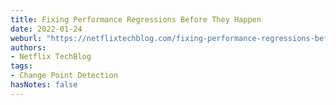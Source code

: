 ```yaml
---
title: Fixing Performance Regressions Before They Happen
date: 2022-01-24
weburl: "https://netflixtechblog.com/fixing-performance-regressions-before-they-happen-eab2602b86fe"
authors:
- Netflix TechBlog
tags:
- Change Point Detection
hasNotes: false
---
```


